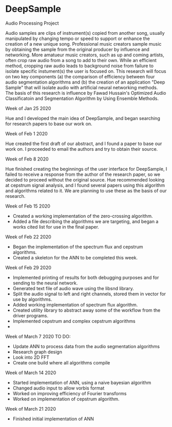 # DeepSample
Audio Processing Project

Audio samples are clips of instrument(s) copied from another song, usually manipulated by changing tempo or speed to 
support or enhance the creation of a new unique song.  Professional music creators sample music by obtaining the sample 
from the original producer by influence and networking.  More amatueur music creators, such as up and coming artists,
often crop raw audio from a song to add to their own.  While an efficient method, cropping raw audio leads to background 
noise from failure to isolate specific instument(s) the user is focused on.  This research will focus on two key components
(a) the comparison of efficiency between four audio segmentation algorithms and (b) the creation of an application "Deep Sample"
that will isolate audio with artificial neural networking methods.  The basis of this research is influence by Fawad Hussain's
Optimized Audio Classificatoin and Segmentation Algorithm by Using Ensemble Methods.

Week of Jan 25 2020

Hue and I developed the main idea of DeepSample, and began searching for research papers
to base our work on.  

Week of Feb 1 2020

Hue created the first draft of our abstract, and I found a paper to base our work on.
I proceeded to email the authors and try to obtain their source.  

Week of Feb 8 2020

Hue finished creating the beginnings of the user interface for DeepSample, I failed to 
receive a response from the author of the research paper, so we decided to proceed 
without the original source.  Hue recommended looking at cepstrum signal analysis, and I 
found several papers using this algorithm and algorithms related to it.  We are planning to 
use these as the basis of our research.

Week of Feb 15 2020

- Created a working implementation of the zero-crossing algorithm.  
- Added a file describing the algorithms we are targeting, and began a works cited list for use in the final paper.

Week of Feb 22 2020

- Began the implementation of the spectrum flux and cepstrum algorithms.   
- Created a skeleton for the ANN to be completed this week. 

Week of Feb 29 2020

- Implemented printing of results for both debugging purposes and for sending to the neural network.
- Generated text file of audio wave using the libsnd library.
- Split the audio signal to left and right channels, stored them in vector for use by algorithms.
- Added working implementation of spectrum flux algorithm.
- Created utility library to abstract away some of the workflow from the driver programs. 
- Implemented cepstrum and complex cepstrum algorithms
- 

Week of March 7 2020
TO DO:  
- Update ANN to process data from the audio segmentation algorithms
- Research graph design
- Look into 2D FFT
- Create one build where all algorithms compile

Week of March 14 2020
-  Started implementation of ANN, using a naive bayesian algorithm
-  Changed audio input to allow vorbis format
-  Worked on improving efficiency of Fourier transforms
-  Worked on implementation of cepstrum algorithm.

Week of March 21 2020
- Finished initial implementation of ANN

